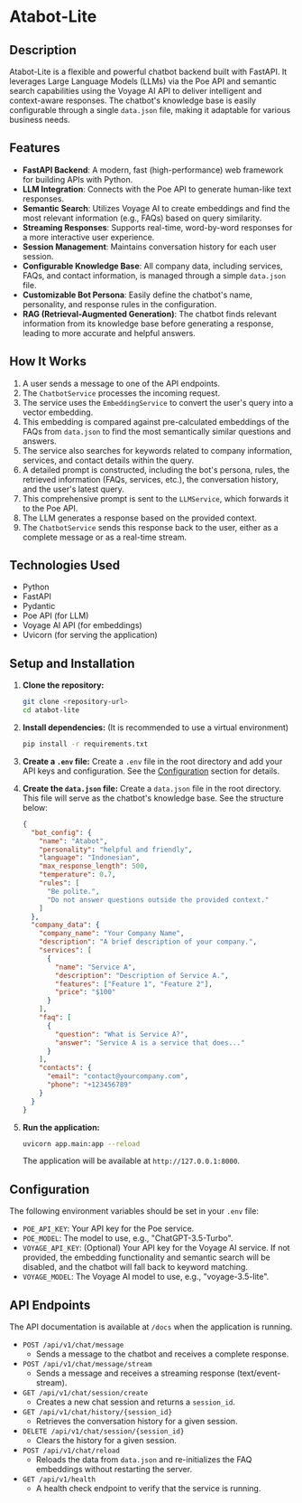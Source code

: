 # Atabot-Lite

## Description

Atabot-Lite is a flexible and powerful chatbot backend built with FastAPI. It leverages Large Language Models (LLMs) via the Poe API and semantic search capabilities using the Voyage AI API to deliver intelligent and context-aware responses. The chatbot's knowledge base is easily configurable through a single `data.json` file, making it adaptable for various business needs.

## Features

  - **FastAPI Backend**: A modern, fast (high-performance) web framework for building APIs with Python.
  - **LLM Integration**: Connects with the Poe API to generate human-like text responses.
  - **Semantic Search**: Utilizes Voyage AI to create embeddings and find the most relevant information (e.g., FAQs) based on query similarity.
  - **Streaming Responses**: Supports real-time, word-by-word responses for a more interactive user experience.
  - **Session Management**: Maintains conversation history for each user session.
  - **Configurable Knowledge Base**: All company data, including services, FAQs, and contact information, is managed through a simple `data.json` file.
  - **Customizable Bot Persona**: Easily define the chatbot's name, personality, and response rules in the configuration.
  - **RAG (Retrieval-Augmented Generation)**: The chatbot finds relevant information from its knowledge base before generating a response, leading to more accurate and helpful answers.

## How It Works

1.  A user sends a message to one of the API endpoints.
2.  The `ChatbotService` processes the incoming request.
3.  The service uses the `EmbeddingService` to convert the user's query into a vector embedding.
4.  This embedding is compared against pre-calculated embeddings of the FAQs from `data.json` to find the most semantically similar questions and answers.
5.  The service also searches for keywords related to company information, services, and contact details within the query.
6.  A detailed prompt is constructed, including the bot's persona, rules, the retrieved information (FAQs, services, etc.), the conversation history, and the user's latest query.
7.  This comprehensive prompt is sent to the `LLMService`, which forwards it to the Poe API.
8.  The LLM generates a response based on the provided context.
9.  The `ChatbotService` sends this response back to the user, either as a complete message or as a real-time stream.

## Technologies Used

  - Python
  - FastAPI
  - Pydantic
  - Poe API (for LLM)
  - Voyage AI API (for embeddings)
  - Uvicorn (for serving the application)

## Setup and Installation

1.  **Clone the repository:**

    ```bash
    git clone <repository-url>
    cd atabot-lite
    ```

2.  **Install dependencies:**
    (It is recommended to use a virtual environment)

    ```bash
    pip install -r requirements.txt
    ```

3.  **Create a `.env` file:**
    Create a `.env` file in the root directory and add your API keys and configuration. See the [Configuration](https://www.google.com/search?q=%23configuration) section for details.

4.  **Create the `data.json` file:**
    Create a `data.json` file in the root directory. This file will serve as the chatbot's knowledge base. See the structure below:

    ```json
    {
      "bot_config": {
        "name": "Atabot",
        "personality": "helpful and friendly",
        "language": "Indonesian",
        "max_response_length": 500,
        "temperature": 0.7,
        "rules": [
          "Be polite.",
          "Do not answer questions outside the provided context."
        ]
      },
      "company_data": {
        "company_name": "Your Company Name",
        "description": "A brief description of your company.",
        "services": [
          {
            "name": "Service A",
            "description": "Description of Service A.",
            "features": ["Feature 1", "Feature 2"],
            "price": "$100"
          }
        ],
        "faq": [
          {
            "question": "What is Service A?",
            "answer": "Service A is a service that does..."
          }
        ],
        "contacts": {
          "email": "contact@yourcompany.com",
          "phone": "+123456789"
        }
      }
    }
    ```

5.  **Run the application:**

    ```bash
    uvicorn app.main:app --reload
    ```

    The application will be available at `http://127.0.0.1:8000`.

## Configuration

The following environment variables should be set in your `.env` file:

  - `POE_API_KEY`: Your API key for the Poe service.
  - `POE_MODEL`: The model to use, e.g., "ChatGPT-3.5-Turbo".
  - `VOYAGE_API_KEY`: (Optional) Your API key for the Voyage AI service. If not provided, the embedding functionality and semantic search will be disabled, and the chatbot will fall back to keyword matching.
  - `VOYAGE_MODEL`: The Voyage AI model to use, e.g., "voyage-3.5-lite".

## API Endpoints

The API documentation is available at `/docs` when the application is running.

  - `POST /api/v1/chat/message`
      - Sends a message to the chatbot and receives a complete response.
  - `POST /api/v1/chat/message/stream`
      - Sends a message and receives a streaming response (text/event-stream).
  - `GET /api/v1/chat/session/create`
      - Creates a new chat session and returns a `session_id`.
  - `GET /api/v1/chat/history/{session_id}`
      - Retrieves the conversation history for a given session.
  - `DELETE /api/v1/chat/session/{session_id}`
      - Clears the history for a given session.
  - `POST /api/v1/chat/reload`
      - Reloads the data from `data.json` and re-initializes the FAQ embeddings without restarting the server.
  - `GET /api/v1/health`
      - A health check endpoint to verify that the service is running.